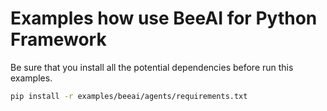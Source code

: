 # Examples how use BeeAI for Python Framework

Be sure that you install all the potential dependencies before run this examples.

```bash
pip install -r examples/beeai/agents/requirements.txt
```
